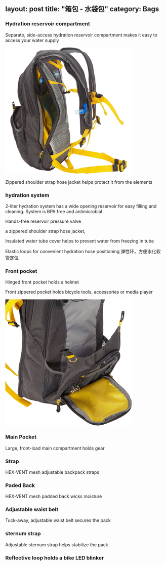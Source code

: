 layout: post
title: "箱包 - 水袋包"
category: Bags
---

### Hydration reservoir compartment

Separate, side-access hydration reservoir compartment makes it easy to access your water supply

<img src="../../resources/images/hydration system.jpeg" height="400">

Zippered shoulder strap hose jacket helps protect it from the elements

### hydration system

2-liter hydration system has a wide opening reservoir for easy filling and cleaning. System is BPA free and antimicrobial

Hands-free reservoir pressure valve

a zippered shoulder strap hose jacket,

Insulated water tube cover helps to prevent water from freezing in tube 

Elastic loops for convenient hydration hose positioning 弹性环，方便水化软管定位

### Front pocket

Hinged front pocket holds a helmet

Front zippered pocket holds bicycle tools, accessories or media player

<img src="../../resources/images/hydration-helmet-front-pocket.jpeg" height="400">

### Main Pocket

Large, front-load main compartment holds gear

### Strap

HEX-VENT mesh adjustable backpack straps

### Paded Back

HEX-VENT mesh padded back wicks moisture

### Adjustable waist belt

Tuck-away, adjustable waist belt secures the pack

### sternum strap

Adjustable sternum strap helps stabilize the pack

### Reflective loop holds a bike LED blinker